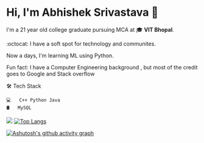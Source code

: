 # Hi, I'm Abhishek Srivastava 👋

I'm a 21 year old college graduate pursuing MCA at :mortar_board: **VIT Bhopal**.

:octocat: I have a soft spot for technology and communites. 

Now a days, I'm learning ML using Python.

 Fun fact: I have a Computer Engineering background , but most of the credit 
goes to Google and Stack overflow

🛠  Tech Stack


    💻   C++ Python Java
    🛢   MySQL

<img 
   src="https://github-readme-stats.vercel.app/api?username=allstarabhi&show_icons=true&theme=tokyonight" 
/>
[![Top Langs](https://github-readme-stats.vercel.app/api/top-langs/?username=allstarabhi&layout=compact)](https://github.com/anuraghazra/github-readme-stats)

[![Ashutosh's github activity graph](https://activity-graph.herokuapp.com/graph?username=allstarabhi&theme=dracula)](https://github.com/ashutosh00710/github-readme-activity-graph)
